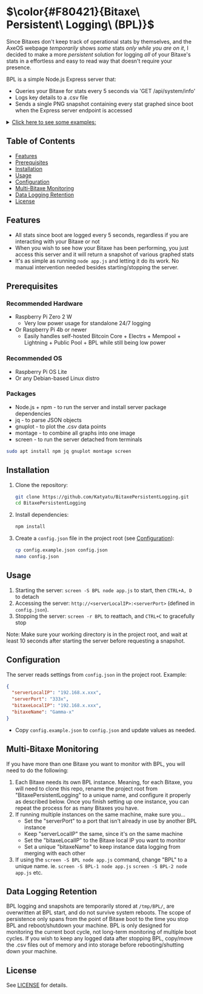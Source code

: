 # $\color{#F80421}{Bitaxe\ Persistent\ Logging\ (BPL)}$

Since Bitaxes don't keep track of operational stats by themselves, and the AxeOS webpage _temporarily_ shows _some_ stats _only while you are on it_, I decided to make a more _persistent_ solution for logging _all_ of your Bitaxe's stats in a effortless and easy to read way that doesn't require your presence.

BPL is a simple Node.js Express server that:

- Queries your Bitaxe for stats every 5 seconds via 'GET /api/system/info'
- Logs key details to a .csv file
- Sends a single PNG snapshot containing every stat graphed since boot when the Express server endpoint is accessed

<details>

<summary><u>Click here to see some examples:</u></summary>

- Typical operation:
  ![An example snapshot generated by BPL](/.github/resources/README/typical.png)

- Hitting a new best difficulty:
  ![An example snapshot generated by BPL](/.github/resources/README/best.png)

- New best + catching power fluctuation (2TH/s? Nah. 150TH for 1s):
  ![An example snapshot generated by BPL](/.github/resources/README/surge.png)

</details>

## Table of Contents

- [Features](#features)
- [Prerequisites](#prerequisites)
- [Installation](#installation)
- [Usage](#usage)
- [Configuration](#configuration)
- [Multi-Bitaxe Monitoring](#multi-bitaxe-monitoring)
- [Data Logging Retention](#data-logging-retention)
- [License](#license)

## Features

- All stats since boot are logged every 5 seconds, regardless if you are interacting with your Bitaxe or not
- When you wish to see how your Bitaxe has been performing, you just access this server and it will return a snapshot of various graphed stats
- It's as simple as running `node app.js` and letting it do its work. No manual intervention needed besides starting/stopping the server.

## Prerequisites

### Recommended Hardware

- Raspberry Pi Zero 2 W
  - Very low power usage for standalone 24/7 logging
- Or Raspberry Pi 4b or newer
  - Easily handles self-hosted Bitcoin Core + Electrs + Mempool + Lightning + Public Pool + BPL while still being low power

### Recommended OS

- Raspberry Pi OS Lite
- Or any Debian-based Linux distro

### Packages

- Node.js + npm - to run the server and install server package dependencies
- jq - to parse JSON objects
- gnuplot - to plot the .csv data points
- montage - to combine all graphs into one image
- screen - to run the server detached from terminals

```bash
sudo apt install npm jq gnuplot montage screen
```

## Installation

1. Clone the repository:
   ```bash
   git clone https://github.com/Katyatu/BitaxePersistentLogging.git
   cd BitaxePersistentLogging
   ```
2. Install dependencies:
   ```bash
   npm install
   ```
3. Create a `config.json` file in the project root (see [Configuration](#configuration)):
   ```bash
   cp config.example.json config.json
   nano config.json
   ```

## Usage

1. Starting the server: `screen -S BPL node app.js` to start, then `CTRL+A, D` to detach
2. Accessing the server: `http://<serverLocalIP>:<serverPort>` (defined in `config.json`).
3. Stopping the server: `screen -r BPL` to reattach, and `CTRL+C` to gracefully stop

Note: Make sure your working directory is in the project root, and wait at least 10 seconds after starting the server before requesting a snapshot.

## Configuration

The server reads settings from `config.json` in the project root. Example:

```json
{
  "serverLocalIP": "192.168.x.xxx",
  "serverPort": "333x",
  "bitaxeLocalIP": "192.168.x.xxx",
  "bitaxeName": "Gamma-x"
}
```

- Copy `config.example.json` to `config.json` and update values as needed.

## Multi-Bitaxe Monitoring

If you have more than one Bitaxe you want to monitor with BPL, you will need to do the following:

1. Each Bitaxe needs its own BPL instance. Meaning, for each Bitaxe, you will need to clone this repo, rename the project root from "BitaxePersistentLogging" to a unique name, and configure it properly as described below. Once you finish setting up one instance, you can repeat the process for as many Bitaxes you have.
2. If running multiple instances on the same machine, make sure you...
   - Set the "serverPort" to a port that isn't already in use by another BPL instance
   - Keep "serverLocalIP" the same, since it's on the same machine
   - Set the "bitaxeLocalIP" to the Bitaxe local IP you want to monitor
   - Set a unique "bitaxeName" to keep instance data logging from merging with each other
3. If using the `screen -S BPL node app.js` command, change "BPL" to a unique name. ie. `screen -S BPL-1 node app.js` `screen -S BPL-2 node app.js` etc.

## Data Logging Retention

BPL logging and snapshots are temporarily stored at `/tmp/BPL/`, are overwritten at BPL start, and do not survive system reboots. The scope of persistence only spans from the point of Bitaxe boot to the time you stop BPL and reboot/shutdown your machine. BPL is only designed for monitoring the current boot cycle, not long-term monitoring of multiple boot cycles. If you wish to keep any logged data after stopping BPL, copy/move the .csv files out of memory and into storage before rebooting/shutting down your machine.

## License

See [LICENSE](LICENSE) for details.

